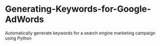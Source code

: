 # Generating-Keywords-for-Google-AdWords
Automatically generate keywords for a search engine marketing campaign using Python
